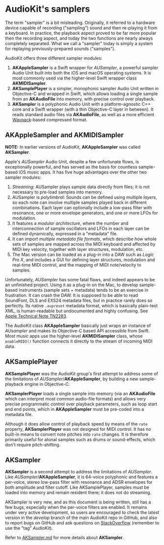 # AudioKit's samplers

The term "sampler" is a bit misleading. Originally, it referred to a hardware device capable of recording ("sampling") sound and then re-playing it from a keyboard. In practice, the playback aspect proved to be far more popular then the recording aspect, and today the two functions are nearly always completely separated. What we call a "sampler" today is simply a system for replaying previously-prepared sounds ("samples").

AudioKit offers three different sampler modules:

1. **AKAppleSampler** is a Swift wrapper for *AUSampler*, a powerful sampler Audio Unit built into both the iOS and macOS operating systems. It is most commonly used via the higher-level Swift wrapper class **AKMIDISampler**.
2. **AKSamplePlayer** is a simpler, monophonic sampler Audio Unit written in Objective-C and wrapped in Swift, which allows loading a single sample from an **AKAudioFile** into memory, with precise control over playback.
3. **AKSampler** is a polyphonic Audio Unit with a platform-agnostic C++ core and a Swift wrapper (with a thin Objective-C layer in between). It reads standard audio files via **AKAudioFile**, as well as a more efficient [Wavpack](http://www.wavpack.com/)-based compressed format.

## AKAppleSampler and AKMIDISampler
**NOTE:** In earlier versions of AudioKit, **AKAppleSampler** was called **AKSampler**.

Apple's *AUSampler* Audio Unit, despite a few unfortunate flows, is exceptionally powerful, and has served as the basis for countless sample-based iOS music apps. It has five huge advantages over the other two sampler modules:

1. *Streaming:* AUSampler plays sample data directly from files; it is not necessary to pre-load samples into memory.
2. AUSampler is *polytimbral:* Sounds can be defined using multiple *layers*, so each note can involve multiple samples played back in different combinations. Each layer can optionally include a low-pass filter with resonance, one or more envelope generators, and one or more LFOs for modulation.
3. It features a *modular architecture*, where the number and interconnection of sample oscillators and LFOs in each layer can be defined dynamically, expressed in a "metadata" file.
4. It can *import multiple metadata file formats*, which describe how whole sets of samples are mapped across the MIDI keyboard and affected by MIDI key velocity, together with layer structures, modulation, etc.
5. The Mac version can be loaded as a plug-in into a DAW such as *Logic Pro X*, and includes a GUI for defining layer structures, modulation and real-time MIDI control, and the mapping of MIDI note/velocity to samples.

Unfortunately, *AUSampler* has some fatal flaws, and indeed appears to be an unfinished project. Using it as a plug-in on the Mac, to develop sample-based instruments (sample sets + metadata) tends to be an exercise in frustration. It can crash the DAW. It is supposed to be able to read SoundFont, DLS and EXS24 metadata files, but in practice rarely does so perfectly. Its native `.aupreset` metadata format, which is basically plain-text XML, is human-readable but undocumented and highly confusing. See [Apple Technical Note TN2283](https://developer.apple.com/library/content/technotes/tn2283/_index.html).

The AudioKit class **AKAppleSampler** basically just wraps an instance of *AUsampler* and makes its Objective-C based API accessible from Swift. Most music apps use the higher-level **AKMIDISampler** class, whose `enableMIDI()` function connects it directly to the stream of incoming MIDI data.

## AKSamplePlayer
**AKSamplePlayer** was the AudioKit group's first attempt to address some of the limitations of *AUSampler*/**AKAppleSampler**, by building a new sample-playback engine in Objective-C.

**AKSamplerPlayer** loads a single sample into memory (via an **AKAudioFile** which can interpret most common audio-file formats) and allows very precise programmatic control over playback parameters, such as loop start and end points, which in **AKAppleSampler** must be pre-coded into a metadata file.

Although it does allow control of playback speed by means of the `rate` property, **AKSamplerPlayer** was not designed for MIDI control. It has no built-in means to convert note pitches into `rate` changes. It is therefore primarily useful for atonal samples such as drums or sound-effects, which don't require pitch-shifting.

## AKSampler
**AKSampler** is a second attempt to address the limitations of *AUSampler*. Like *AUSampler*/**AKAppleSampler**, it is 64-voice polyphonic and features a per-voice, stereo low-pass filter with resonance and ADSR envelopes for both amplitude and filter cutoff. Like AKSamplePlayer, samples must be loaded into memory and remain resident there; it does not do streaming.

AKSampler is very new, and as this document is being written, still has a few bugs, especially when the per-voice filters are enabled. It remains under very active development, so users are encouraged to check the latest version in the *develop* branch of the main AudioKit repo in GitHub, and also to report bugs on GitHub and ask questions on [StackOverflow](https:stackoverflow.com) (remember to use the "tag" *AudioKit*).

Refer to [AKSampler.md](AKSampler.md) for more details about **AKSampler**.

